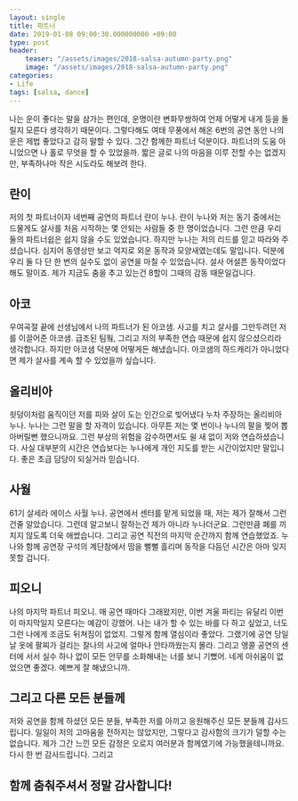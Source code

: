 ```yaml
---
layout: single
title: 파트너
date: 2019-01-08 09:00:30.000000000 +09:00
type: post
header:
    teaser: "/assets/images/2018-salsa-autumn-party.png"
    image: "/assets/images/2018-salsa-autumn-party.png"
categories:
- Life
tags: [salsa, dance]
---
```


나는 운이 좋다는 말을 삼가는 편인데, 운명이란 변화무쌍하여 언제 어떻게 내게 등을 돌릴지 모른다 생각하기 때문이다. 그렇다해도 여태 무풍에서 해온 6번의 공연 동안 나의 운은 제법 좋았다고 감히 말할 수 있다. 그간 함께한 파트너 덕분이다. 파트너의 도움 아니었으면 나 홀로 무엇을 할 수 있었을까. 짧은 글로 나의 마음을 이루 전할 수는 없겠지만, 부족하나마 작은 시도라도 해보려 한다.

## 란이
저의 첫 파트너이자 네번째 공연의 파트너 란이 누나. 란이 누나와 저는 동기 중에서는 드물게도 살사를 처음 시작하는 몇 안되는 사람들 중 한 명이었습니다. 그런 만큼 우리 둘의 파트너쉽은 쉽지 않을 수도 있었습니다. 하지만 누나는 저의 리드를 믿고 따라와 주셨습니다. 심지어 동영상만 보고 억지로 외운 동작과 모양새였는데도 말입니다. 덕분에 우리 둘 다 단 한 번의 실수도 없이 공연을 마칠 수 있었습니다. 설사 어설픈 동작이었다 해도 말이죠. 제가 지금도 춤을 추고 있는건 8할이 그때의 감동 때문일겁니다.

## 아코
우여곡절 끝에 선생님에서 나의 파트너가 된 아코샘. 사고를 치고 살사를 그만두려던 저를 이끌어준 아코샘. 급조된 팀웤, 그리고 저의 부족한 연습 때문에 쉽지 않으셨으리라 생각합니다. 하지만 아코샘 덕분에 어떻게든 해냈습니다. 아코샘의 하드캐리가 아니었다면 제가 살사를 계속 할 수 있었을까 싶습니다.

## 올리비아
쇳덩이처럼 움직이던 저를 피와 살이 도는 인간으로 빚어냈다 누차 주장하는 올리비아 누나. 누나는 그런 말을 할 자격이 있습니다. 아무튼 저는 몇 번이나 누나의 팔을 찢어 뽑아버릴뻔 했으니까요. 그런 부상의 위험을 감수하면서도 쉴 새 없이 저와 연습하셨습니다. 사실 대부분의 시간은 연습보다는 누나에게 개인 지도를 받는 시간이었지만 말입니다. 좋은 초급 담당이 되실거라 믿습니다.

## 사월
61기 살세라 에이스 사월 누나. 공연에서 센터를 맡게 되었을 때, 저는 제가 잘해서 그런건줄 알았습니다. 그런데 알고보니 잘하는건 제가 아니라 누나더군요. 그런만큼 폐를 끼치지 않도록 더욱 애썼습니다. 그리고 공연 직전의 마지막 순간까지 함께 연습했었죠. 누나와 함께 공연장 구석의 계단참에서 땀을 뻘뻘 흘리며 동작을 다듬던 시간은 아마 잊지 못할 겁니다.

## 피오니
나의 마지막 파트너 피오니. 매 공연 때마다 그래왔지만, 이번 겨울 파티는 유달리 이번이 마지막일지 모른다는 예감이 강했어. 나는 내가 할 수 있는 바를 다 하고 싶었고, 너도 그런 나에게 조금도 뒤쳐짐이 없었지. 그렇게 함께 열심이라 좋았다. 그랬기에 공연 당일 날 옷에 팔찌가 걸리는 찰나의 사고에 얼마나 안타까웠는지 몰라. 그리고 앵콜 공연의 센터에 서서 실수 하나 없이 모든 안무를 소화해내는 너를 보니 기뻤어. 네게 아쉬움이 없었으면 좋겠다. 예쁘게 잘 해냈으니까.

## 그리고 다른 모든 분들께
저와 공연을 함께 하셨던 모든 분들, 부족한 저를 아끼고 응원해주신 모든 분들께 감사드립니다. 일일이 저의 고마움을 전하지는 않았지만, 그렇다고 감사함의 크기가 덜할 수는 없습니다. 제가 그간 느낀 모든 감정은 오로지 여러분과 함께였기에 가능했을테니까요. 다시 한 번 감사드립니다. 그리고

## 함께 춤춰주셔서 정말 감사합니다!
